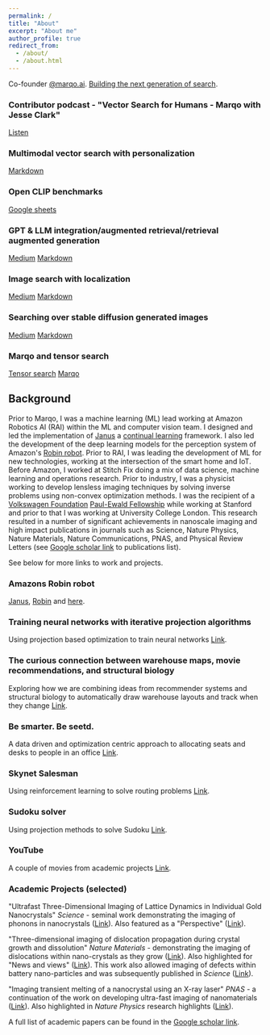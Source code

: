 ```yaml
---
permalink: /
title: "About"
excerpt: "About me"
author_profile: true
redirect_from: 
  - /about/
  - /about.html
---
```


Co-founder [@marqo.ai](https://www.marqo.ai/). [Building the next generation of search](https://github.com/marqo-ai/marqo).


### Contributor podcast - "Vector Search for Humans - Marqo with Jesse Clark"
[Listen](https://www.contributor.fyi/marqo)


### Multimodal vector search with personalization
[Markdown](https://github.com/marqo-ai/marqo/blob/mainline/examples/MultiModalSearch/article.md)


### Open CLIP benchmarks
[Google sheets](https://docs.google.com/spreadsheets/d/1ftHKf4MovnAyKhGyi05e4DPAumZSIBflE_yuQRsuFIA/edit?usp=sharing)


### GPT & LLM integration/augmented retrieval/retrieval augmented generation
[Medium](https://medium.com/@jesse_894/from-iron-manual-to-ironman-augmenting-gpt-for-fast-editable-memory-to-enable-context-aware-cf702d11e667?source=friends_link&sk=f416728762c47d015c5d87022041eed0)
[Markdown](https://github.com/marqo-ai/marqo/blob/mainline/examples/GPT-examples/article/article.md)


### Image search with localization
[Medium](https://medium.com/@jesse_894/image-search-with-localization-and-open-vocabulary-reranking-using-marqo-yolox-clip-and-owl-vit-9c636350bf66?source=friends_link&sk=b4e94d9d4095a2b8b60c5d1904a60825)
[Markdown](https://github.com/marqo-ai/marqo/blob/mainline/examples/ImageSearchLocalization/article.md)


### Searching over stable diffusion generated images 
[Medium](https://medium.com/@jesse_894/combining-stable-diffusion-with-semantic-search-generating-and-categorising-100k-hot-dogs-afeeddea9d81)
[Markdown](https://github.com/marqo-ai/marqo/blob/mainline/examples/StableDiffusion/hot-dog-100k.md)

### Marqo and tensor search
[Tensor search](https://medium.com/@jesse_894/introducing-marqo-build-cloud-native-tensor-search-applications-in-minutes-9cb9a05a1736)
[Marqo](https://github.com/marqo-ai/marqo)


## Background

Prior to Marqo, I was a machine learning (ML) lead working at Amazon Robotics AI (RAI) within the ML and computer vision team. I designed and led the implementation of [Janus](https://www.amazon.science/latest-news/amazon-robotics-continual-learning-reinforcement-learning-janus-framework) a [continual learning](https://www.amazon.science/latest-news/robin-deals-with-a-world-where-things-are-changing-all-around-it) framework. I also led the development of the deep learning models for the perception system of Amazon's [Robin robot](https://www.amazon.science/latest-news/robin-deals-with-a-world-where-things-are-changing-all-around-it). Prior to RAI, I was leading the development of ML for new technologies, working at the intersection of the smart home and IoT.  Before Amazon, I worked at Stitch Fix doing a mix of data science, machine learning and operations research. Prior to industry, I was a physicist working to develop lensless imaging techniques by solving inverse problems using non-convex optimization methods.  I was the recipient of a [Volkswagen Foundation](https://www.volkswagenstiftung.de/en/foundation) [Paul-Ewald Fellowship](https://www.volkswagenstiftung.de/en/funding/free-electron-laser-science-peter-paul-ewald-fellowships-at-lcls-in-stanford) while working at Stanford and prior to that I was working at University College London. This research resulted in a number of significant achievements in nanoscale imaging and high impact publications in journals such as Science, Nature Physics, Nature Materials, Nature Communications, PNAS, and Physical Review Letters (see [Google scholar link](https://scholar.google.com/citations?user=Eighd10AAAAJ&hl=en) to publications list). 

See below for more links to work and projects.

### Amazons Robin robot
[Janus](https://www.amazon.science/latest-news/amazon-robotics-continual-learning-reinforcement-learning-janus-framework), [Robin](https://www.amazon.science/latest-news/amazon-robotics-see-robin-robot-arms-in-action)
and [here](https://www.amazon.science/latest-news/robin-deals-with-a-world-where-things-are-changing-all-around-it).

### Training neural networks with iterative projection algorithms
Using projection based optimization to train neural networks [Link](https://github.com/jn2clark/nn-iterated-projections).

### The curious connection between warehouse maps, movie recommendations, and structural biology
Exploring how we are combining ideas from recommender systems and structural biology to automatically draw warehouse layouts and track when they change [Link](https://multithreaded.stitchfix.com/blog/2017/08/31/warehouse-layouts/).

### Be smarter. Be seetd.
A data driven and optimization centric approach to allocating seats and desks to people in an office [Link](https://multithreaded.stitchfix.com/blog/2017/06/29/please-remain-seetd/).

### Skynet Salesman
Using reinforcement learning to solve routing problems [Link](https://multithreaded.stitchfix.com/blog/2016/07/21/skynet-salesman/).

### Sudoku solver
Using projection methods to solve Sudoku [Link](https://github.com/jn2clark/sudoku-difference-map).

### YouTube 
A couple of movies from academic projects [Link](https://www.youtube.com/channel/UCcrvZ2MXXI324yga2YBq3ag).

### Academic Projects (selected)
"Ultrafast Three-Dimensional Imaging of Lattice Dynamics in Individual Gold Nanocrystals" *Science* - seminal work demonstrating the imaging of phonons in nanocrystals ([Link](https://science.sciencemag.org/content/341/6141/56.abstract)). Also featured as a "Perspective" ([Link](https://science.sciencemag.org/content/341/6141/36)).

"Three-dimensional imaging of dislocation propagation during crystal growth and dissolution" *Nature Materials* - demonstrating the imaging of dislocations within nano-crystals as they grow ([Link](https://www.nature.com/articles/nmat4320)). Also highlighted for "News and views" ([Link](https://www.nature.com/articles/nmat4334?platform=hootsuite)).  This work also allowed imaging of defects within battery nano-particles and was subsequently published in *Science* ([Link](https://science.sciencemag.org/content/348/6241/1344.abstract)).

"Imaging transient melting of a nanocrystal using an X-ray laser" *PNAS* - a continuation of the work on developing ultra-fast imaging of nanomaterials ([Link](https://www.pnas.org/content/112/24/7444.short)). Also highlighted in *Nature Physics* research highlights ([Link](www.nature.com/nphys/journal/v11/n7/full/nphys3401.html)).

A full list of academic papers can be found in the [Google scholar link](https://scholar.google.com/citations?user=Eighd10AAAAJ&hl=en).

